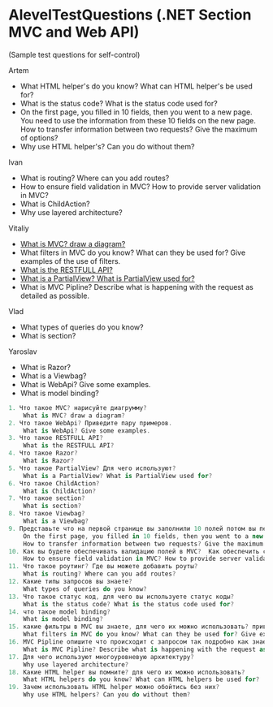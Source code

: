 # AlevelTestQuestions (.NET Section MVC and Web API)
(Sample test questions for self-control)

Artem
- What HTML helper's do you know? What can HTML helper's be used for?
- What is the status code? What is the status code used for?
- On the first page, you filled in 10 fields, then you went to a new page. You need to use the information from these 10 fields on the new page. How to transfer information between two requests? Give the maximum of options?
- Why use HTML helper's? Can you do without them?

Ivan
- What is routing? Where can you add routes?
- How to ensure field validation in MVC? How to provide server validation in MVC?
- What is ChildAction?
- Why use layered architecture?

Vitaliy
- [What is MVC? draw a diagram?](https://github.com/ArtemenkoArt/AlevelTestQuestions/blob/master/NetSectionMvcAndWebApi/MVC.md)
- What filters in MVC do you know? What can they be used for? Give examples of the use of filters.
- [What is the RESTFULL API?](https://github.com/ArtemenkoArt/AlevelTestQuestions/blob/master/NetSectionMvcAndWebApi/RESTFULLAPI.md)
- [What is a PartialView? What is PartialView used for?](https://github.com/ArtemenkoArt/AlevelTestQuestions/blob/master/NetSectionMvcAndWebApi/PartialView.md)
- What is MVC Pipline? Describe what is happening with the request as detailed as possible.

Vlad
- What types of queries do you know?
- What is section?

Yaroslav
- What is Razor?
- What is a Viewbag?
- What is WebApi? Give some examples.
- What is model binding?

```csharp 
1. Что такое MVC? нарисуйте диагрумму?
	What is MVC? draw a diagram?
2. Что такое WebApi? Приведите пару примеров.
	What is WebApi? Give some examples.
3. Что такое RESTFULL API? 
	What is the RESTFULL API?
4. Что такое Razor?
	What is Razor?
5. Что такое PartialView? Для чего используют?
	What is a PartialView? What is PartialView used for?
6. Что такое ChildAction?
	What is ChildAction?
7. Что такое section?
	What is section?
8. Что такое Viewbag?
	What is a Viewbag?
9. Представьте что на первой странице вы заполнили 10 полей потом вы перешли на новую страницу. Вам нужно использовать информацию из этих 10 полей на новой сторанице. Как бы вы передавали информацию между двумя запросами приведите максимум вариантов? 
	On the first page, you filled in 10 fields, then you went to a new page. You need to use the information from these 10 fields on the new page.
	How to transfer information between two requests? Give the maximum of options?
10. Как вы будете обеспечивать валидацию полей в MVC?  Как обеспечить серверную валидацию в MVC?
	How to ensure field validation in MVC? How to provide server validation in MVC?
11. Что такое роутинг? Где вы можете добавить роуты?
	What is routing? Where can you add routes?
12. Какие типы запросов вы знаете?
	What types of queries do you know?
13. Что такое статус код, для чего вы используете статус коды?
	What is the status code? What is the status code used for?
14. что такое model binding?
	What is model binding?
15. какие фильтры в MVC вы знаете, для чего их можно использовать? приведите примеры...
	What filters in MVC do you know? What can they be used for? Give examples of the use of filters.
16. MVC Pipline опишите что происходит с запросом так подробно как знаете
	What is MVC Pipline? Describe what is happening with the request as detailed as possible
17. Для чего используют многоуровневую архитектуру? 
	Why use layered architecture?
18. Какие HTML helper вы помните? для чего их можно использовать?
	What HTML helpers do you know? What can HTML helpers be used for?
19. Зачем использовать HTML helper можно обойтись без них?
	Why use HTML helpers? Can you do without them?
```
